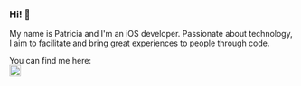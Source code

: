 ### Hi! 👋

My name is Patricia and I'm an iOS developer.
Passionate about technology, I aim to facilitate and bring great experiences to people through code.

You can find me here:
<br>[<img src='https://cdn.jsdelivr.net/npm/simple-icons@3.0.1/icons/linkedin.svg' alt='linkedin' height='20'>](https://www.linkedin.com/in/https://www.linkedin.com/in/patriciacardozo//)  
